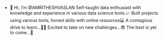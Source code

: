 - 👋 Hi, I’m @AMRITHESHVASLAN
  Self-taught data enthusiast with knowledge and experience
in various data science tools.📈
Built projects using various tools, honed skills with online resources💻
A contagious drive to learn...👨‍🎓
Excited to take on new challenges...😎
The best is yet to come...💪
